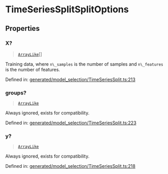 # TimeSeriesSplitSplitOptions

## Properties

### X?

> [`ArrayLike`](../types/ArrayLike.md)[]

Training data, where `n\_samples` is the number of samples and `n\_features` is the number of features.

Defined in:  [generated/model\_selection/TimeSeriesSplit.ts:213](https://github.com/transitive-bullshit/scikit-learn-ts/blob/92ab806/packages/sklearn/src/generated/model_selection/TimeSeriesSplit.ts#L213)

### groups?

> [`ArrayLike`](../types/ArrayLike.md)

Always ignored, exists for compatibility.

Defined in:  [generated/model\_selection/TimeSeriesSplit.ts:223](https://github.com/transitive-bullshit/scikit-learn-ts/blob/92ab806/packages/sklearn/src/generated/model_selection/TimeSeriesSplit.ts#L223)

### y?

> [`ArrayLike`](../types/ArrayLike.md)

Always ignored, exists for compatibility.

Defined in:  [generated/model\_selection/TimeSeriesSplit.ts:218](https://github.com/transitive-bullshit/scikit-learn-ts/blob/92ab806/packages/sklearn/src/generated/model_selection/TimeSeriesSplit.ts#L218)
